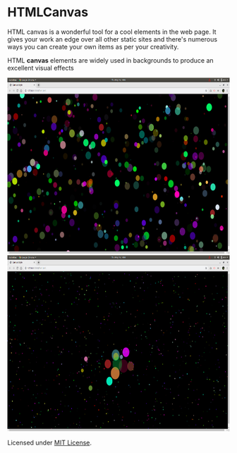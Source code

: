 <h1>HTMLCanvas</h1>

HTML canvas is a wonderful tool for a cool elements in the web page.
It gives your work an edge over all other static sites and there's numerous ways you can create your own items as per your creativity.

HTML <b>canvas</b> elements are widely used in backgrounds to produce an excellent visual effects

<img src="pic1.png" height="400" width="700">
<img src="pic2.png" height="400" width="700">


Licensed under [MIT License](LICENSE).
